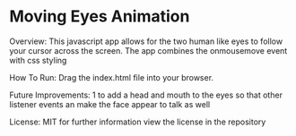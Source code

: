 # Moving Eyes Animation


Overview: 
This javascript app allows for the two human like eyes to follow your cursor across the screen.  The app combines the onmousemove event with css styling

How To Run: 
Drag the index.html file into your browser.

Future Improvements:
1 to add a head and mouth to the eyes so that other listener events an make the face appear to talk as well

License: MIT for further information view the license in the repository